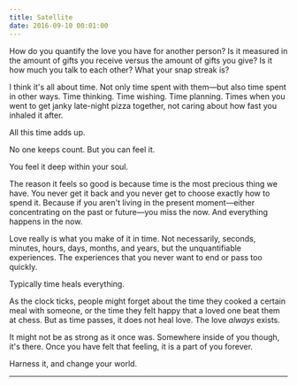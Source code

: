 ```yaml
---
title: Satellite
date: 2016-09-10 00:01:00
---
```


How do you quantify the love you have for another person? Is it measured in the amount of gifts you receive versus the amount of gifts you give? Is it how much you talk to each other? What your snap streak is?

I think it's all about time. Not only time spent with them—but also time spent in other ways. Time thinking. Time wishing. Time planning. Times when you went to get janky late-night pizza together, not caring about how fast you inhaled it after.

All this time adds up.

No one keeps count. But you can feel it.

You feel it deep within your soul.

The reason it feels so good is because time is the most precious thing we have. You never get it back and you never get to choose exactly how to spend it. Because if you aren't living in the present moment—either concentrating on the past or future—you miss the now. And everything happens in the now.

Love really is what you make of it in time. Not necessarily, seconds, minutes, hours, days, months, and years, but the unquantifiable experiences. The experiences that you never want to end or pass too quickly.

Typically time heals everything.

As the clock ticks, people might forget about the time they cooked a certain meal with someone, or the time they felt happy that a loved one beat them at chess. But as time passes, it does not heal love. The love *always* exists.

It might not be as strong as it once was. Somewhere inside of you though, it's there. Once you have felt that feeling, it is a part of you forever.

Harness it, and change your world.

---